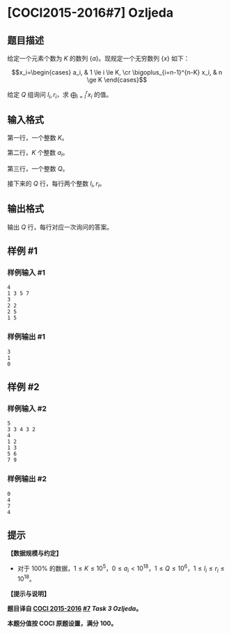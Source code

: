 # [COCI2015-2016#7] Ozljeda

## 题目描述

给定一个元素个数为 $K$ 的数列 $\{a\}$。现规定一个无穷数列 $\{x\}$ 如下：

$$x_i=\begin{cases}
a_i, & 1 \le i \le K, \cr
\bigoplus_{i=n-1}^{n-K} x_i, & n \ge K
\end{cases}$$

给定 $Q$ 组询问 $l_i,r_i$，求 $\bigoplus_{i=l}^r x_i$ 的值。

## 输入格式

第一行，一个整数 $K$。

第二行，$K$ 个整数 $a_i$。

第三行，一个整数 $Q$。

接下来的 $Q$ 行，每行两个整数 $l_i,r_i$。

## 输出格式

输出 $Q$ 行，每行对应一次询问的答案。

## 样例 #1

### 样例输入 #1
```
4
1 3 5 7
3
2 2
2 5
1 5
```

### 样例输出 #1

```
3
1
0
```

## 样例 #2

### 样例输入 #2
```
5
3 3 4 3 2
4
1 2
1 3
5 6
7 9
```

### 样例输出 #2

```
0
4
7
4
```

## 提示

**【数据规模与约定】**

- 对于 $100\%$ 的数据，$1 \le K \le 10^5$，$0 \le a_i \lt 10^{18}$，$1 \le Q \le 10^6$，$1 \le l_i \le r_i \le 10^{18}$。

**【提示与说明】**

**题目译自 [COCI 2015-2016](https://hsin.hr/coci/archive/2015_2016/) [#7](https://hsin.hr/coci/archive/2015_2016/contest7_tasks.pdf) _Task 3 Ozljeda_。**

**本题分值按 COCI 原题设置，满分 $100$。**
